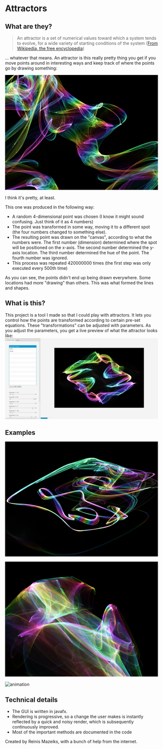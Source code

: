 # Attractors
## What are they?

> An attractor is a set of numerical values toward which a system tends to evolve, for a wide variety of starting conditions of the system ([From Wikipedia, the free encyclopedia](https://en.wikipedia.org/wiki/Attractor))

... whatever that means. An attractor is this really pretty thing you get if you move points around in interesting ways and keep track of where the points go by drawing something:

![sea attractor](readme-files/sea.png)

I think it's pretty, at least.

This one was produced in the following way:
- A random 4-dimensional point was chosen (I know it might sound confusing. Just think of it as 4 numbers)
- The point was transformed in some way, moving it to a different spot (the four numbers changed to something else).
- The resulting point was drawn on the "canvas", according to what the numbers were. The first number (dimension) determined where the spot will be positioned on the x-axis. The second number determined the y-axis location. The third number determined the hue of the point. The fourth number was ignored.
- This process was repeated 420000000 times (the first step was only executed every 500th time)

As you can see, the points didn't end up being drawn everywhere. Some locations had more "drawing" than others. This was what formed the lines and shapes.

## What is this?
This project is a tool I made so that I could play with attractors. It lets you control how the points are transformed according to certain pre-set equations. These "transformations" can be adjusted with parameters. As you adjust the parameters, you get a live preview of what the attractor looks like:
![screenshot](readme-files/Screenshot%209_30_2018%2012_52_49.png)



## Examples
![crazy strokes](readme-files/crazy.png)

![wave](readme-files/wave.png)

![animation](readme-files/animation.gif)

## Technical details
- The GUI is written in javafx.
- Rendering is progressive, so a change the user makes is instantly reflected by a quick and noisy render, which is subsequently continuously improved.
- Most of the important methods are documented in the code

Created by Reinis Mazeiks, with a bunch of help from the internet. 